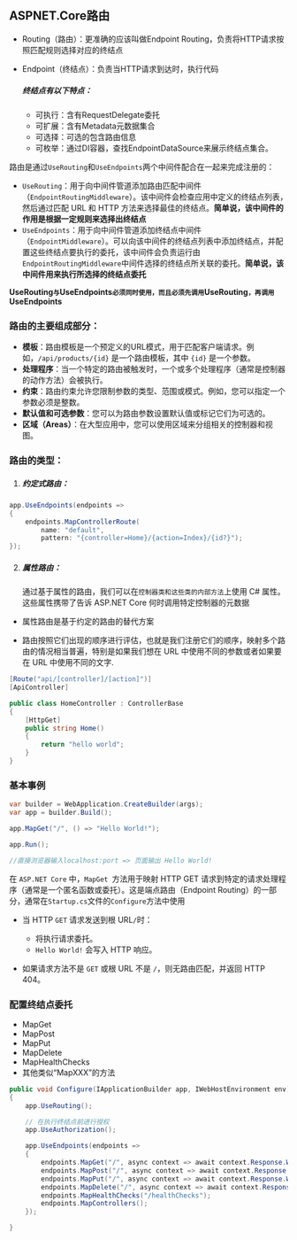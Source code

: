 ## ASPNET.Core路由

- Routing（路由）：更准确的应该叫做Endpoint Routing，负责将HTTP请求按照匹配规则选择对应的终结点

- Endpoint（终结点）：负责当HTTP请求到达时，执行代码
   ##### 终结点有以下特点：

    -  可执行：含有RequestDelegate委托
    -  可扩展：含有Metadata元数据集合
    -  可选择：可选的包含路由信息
    -  可枚举：通过DI容器，查找EndpointDataSource来展示终结点集合。



路由是通过`UseRouting`和`UseEndpoints`两个中间件配合在一起来完成注册的：

- `UseRouting`：用于向中间件管道添加路由匹配中间件（`EndpointRoutingMiddleware`）。该中间件会检查应用中定义的终结点列表，然后通过匹配 URL 和 HTTP 方法来选择最佳的终结点。**简单说，该中间件的作用是根据一定规则来选择出终结点**
- `UseEndpoints`：用于向中间件管道添加终结点中间件（`EndpointMiddleware`）。可以向该中间件的终结点列表中添加终结点，并配置这些终结点要执行的委托，该中间件会负责运行由`EndpointRoutingMiddleware`中间件选择的终结点所关联的委托。**简单说，该中间件用来执行所选择的终结点委托**

**UseRouting`与`UseEndpoints`必须同时使用，而且必须先调用`UseRouting`，再调用`UseEndpoints**

### 路由的主要组成部分：

- **模板**：路由模板是一个预定义的URL模式，用于匹配客户端请求。例如，`/api/products/{id}` 是一个路由模板，其中 `{id}` 是一个参数。
- **处理程序**：当一个特定的路由被触发时，一个或多个处理程序（通常是控制器的动作方法）会被执行。
- **约束**：路由约束允许您限制参数的类型、范围或模式。例如，您可以指定一个参数必须是整数。
- **默认值和可选参数**：您可以为路由参数设置默认值或标记它们为可选的。
- **区域（Areas）**：在大型应用中，您可以使用区域来分组相关的控制器和视图。



### 路由的类型：

1. ##### 约定式路由：
```c#
app.UseEndpoints(endpoints =>
{
    endpoints.MapControllerRoute(
        name: "default",
        pattern: "{controller=Home}/{action=Index}/{id?}");
});

```


2. ##### 属性路由：
    通过基于属性的路由，我们可以在`控制器类和这些类的内部方法`上使用 C# 属性。 这些属性携带了告诉 ASP.NET Core 何时调用特定控制器的元数据

-  属性路由是基于约定的路由的替代方案

-  路由按照它们出现的顺序进行评估，也就是我们注册它们的顺序，映射多个路由的情况相当普遍，特别是如果我们想在 URL 中使用不同的参数或者如果要在 URL 中使用不同的文字.

```c#
[Route("api/[controller]/[action]")]
[ApiController]

public class HomeController : ControllerBase
{
    [HttpGet]
    public string Home()
    {
        return "hello world";
    }
}
```




### 基本事例

```c#
var builder = WebApplication.CreateBuilder(args);
var app = builder.Build();

app.MapGet("/", () => "Hello World!");

app.Run();

//直接浏览器输入localhost:port => 页面输出 Hello World!
```
在 `ASP.NET Core` 中，`MapGet `方法用于映射 HTTP GET 请求到特定的请求处理程序（通常是一个匿名函数或委托）。这是端点路由（Endpoint Routing）的一部分，通常在` Startup.cs `文件的` Configure `方法中使用

- 当 HTTP `GET` 请求发送到根 URL`/`时：

  - 将执行请求委托。
  - `Hello World!` 会写入 HTTP 响应。

- 如果请求方法不是 `GET` 或根 URL 不是 `/`，则无路由匹配，并返回 HTTP 404。


### 配置终结点委托
- MapGet
- MapPost
- MapPut
- MapDelete
- MapHealthChecks
- 其他类似“MapXXX”的方法 

```c#
public void Configure(IApplicationBuilder app, IWebHostEnvironment env)
{
    app.UseRouting();

    // 在执行终结点前进行授权
    app.UseAuthorization();

    app.UseEndpoints(endpoints =>
    {
        endpoints.MapGet("/", async context => await context.Response.WriteAsync("get"));
        endpoints.MapPost("/", async context => await context.Response.WriteAsync("post"));
        endpoints.MapPut("/", async context => await context.Response.WriteAsync("put"));
        endpoints.MapDelete("/", async context => await context.Response.WriteAsync("delete"));
        endpoints.MapHealthChecks("/healthChecks");
        endpoints.MapControllers();
    });

}
```



